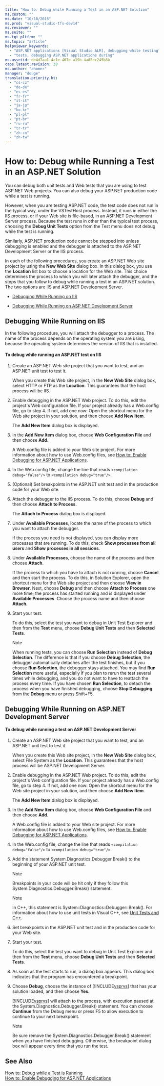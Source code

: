 ```yaml
---
title: "How to: Debug while Running a Test in an ASP.NET Solution"
ms.custom: ""
ms.date: "10/18/2016"
ms.prod: "visual-studio-tfs-dev14"
ms.reviewer: ""
ms.suite: ""
ms.tgt_pltfrm: ""
ms.topic: "article"
helpviewer_keywords: 
  - "ASP.NET applications [Visual Studio ALM], debugging while testing"
  - "tests, debugging ASP.NET applications during"
ms.assetid: de4d7aa1-4a1e-467e-a19b-4a85ec245b8b
caps.latest.revision: 38
ms.author: "ahomer"
manager: "douge"
translation.priority.ht: 
  - "cs-cz"
  - "de-de"
  - "es-es"
  - "fr-fr"
  - "it-it"
  - "ja-jp"
  - "ko-kr"
  - "pl-pl"
  - "pt-br"
  - "ru-ru"
  - "tr-tr"
  - "zh-cn"
  - "zh-tw"
---
```

# How to: Debug while Running a Test in an ASP.NET Solution
You can debug both unit tests and Web tests that you are using to test ASP.NET Web projects. You can also debug your ASP.NET production code while a test is running.  
  
 However, when you are testing ASP.NET code, the test code does not run in the typical way, under the VSTestHost process. Instead, it runs in either the IIS process, or if your Web site is file-based, in an ASP.NET Development Server process. Because the test runs in other than the typical test process, choosing the **Debug Unit Tests** option from the Test menu does not debug while the test is running.  
  
 Similarly, ASP.NET production code cannot be stepped into unless debugging is enabled and the debugger is attached to the ASP.NET Development Server or the IIS process.  
  
 In each of the following procedures, you create an ASP.NET Web site project by using the **New Web Site** dialog box. In this dialog box, you use the **Location** list box to choose a location for the Web site. This choice determines the process to which you will later attach the debugger, and the steps that you follow to debug while running a test in an ASP.NET solution. The two options are IIS and ASP.NET Development Server.  
  
-   [Debugging While Running on IIS](#DebuggingOnIIS)  
  
-   [Debugging While Running on ASP.NET Development Server](#DebuggingOnCassini)  
  
##  <a name="DebuggingOnIIS"></a> Debugging While Running on IIS  
 In the following procedure, you will attach the debugger to a process. The name of the process depends on the operating system you are using, because the operating system determines the version of IIS that is installed.  
  
#### To debug while running an ASP.NET test on IIS  
  
1.  Create an ASP.NET Web site project that you want to test, and an ASP.NET unit test to test it.  
  
     When you create this Web site project, in the **New Web Site** dialog box, select HTTP or FTP as the **Location**. This guarantees that the host process will be IIS.  
  
2.  Enable debugging in the ASP.NET Web project. To do this, edit the project's Web configuration file. If your project already has a Web.config file, go to step 4. If not, add one now: Open the shortcut menu for the Web site project in your solution, and then choose **Add New Item**.  
  
     The **Add New Item** dialog box is displayed.  
  
3.  In the **Add New Item** dialog box, choose **Web Configuration File** and then choose **Add**.  
  
     A Web.config file is added to your Web site project. For more information about how to use Web.config files, see [How to: Enable Debugging for ASP.NET Applications](http://go.microsoft.com/fwlink/?LinkId=55486).  
  
4.  In the Web.config file, change the line that reads `<compilation debug="false"/>` to `<compilation debug="true"/>`.  
  
5.  (Optional) Set breakpoints in the ASP.NET unit test and in the production code for your Web site.  
  
6.  Attach the debugger to the IIS process. To do this, choose **Debug** and then choose **Attach to Process**.  
  
     The **Attach to Process** dialog box is displayed.  
  
7.  Under **Available Processes**, locate the name of the process to which you want to attach the debugger.  
  
     If the process you need is not displayed, you can display more processes that are running. To do this, check **Show processes from all users** and **Show processes in all sessions**.  
  
8.  Under **Available Processes**, choose the name of the process and then choose **Attach**.  
  
     If the process to which you have to attach is not running, choose **Cancel** and then start the process. To do this, in Solution Explorer, open the shortcut menu for the Web site project and then choose **View in Browser**. Next, choose **Debug** and then choose **Attach to Process** one more time; the process has started running and is displayed under **Available Processes**. Choose the process name and then choose **Attach**.  
  
9. Start your test.  
  
     To do this, select the test you want to debug in Unit Test Explorer and then from the **Test** menu, choose **Debug Unit Tests** and then **Selected Tests**.  
  
    > [!NOTE]
    >  When running tests, you can choose **Run Selection** instead of **Debug Selection**. The difference is that if you choose **Debug Selection**, the debugger automatically detaches after the test finishes, but if you choose **Run Selection**, the debugger stays attached. You may find **Run Selection** more useful, especially if you plan to rerun the test several times while debugging, and you do not want to have to reattach the process every time. If you have chosen **Run Selection**, to detach the process when you have finished debugging, choose **Stop Debugging** from the **Debug** menu or press Shift+F5.  
  
##  <a name="DebuggingOnCassini"></a> Debugging While Running on ASP.NET Development Server  
  
#### To debug while running a test on ASP.NET Development Server  
  
1.  Create an ASP.NET Web site project that you want to test, and an ASP.NET unit test to test it.  
  
     When you create this Web site project, in the **New Web Site** dialog box, select File System as the **Location**. This guarantees that the host process will be ASP.NET Development Server.  
  
2.  Enable debugging in the ASP.NET Web project. To do this, edit the project's Web configuration file. If your project already has a Web.config file, go to step 4. If not, add one now: Open the shortcut menu for the Web site project in your solution, and then choose **Add New Item**.  
  
     The **Add New Item** dialog box is displayed.  
  
3.  In the **Add New Item** dialog box, choose **Web Configuration File** and then choose **Add**.  
  
     A Web.config file is added to your Web site project. For more information about how to use Web.config files, see [How to: Enable Debugging for ASP.NET Applications](http://go.microsoft.com/fwlink/?LinkId=55486).  
  
4.  In the Web.config file, change the line that reads `<compilation debug="false"/>` to `<compilation debug="true"/>`.  
  
5.  Add the statement System.Diagnostics.Debugger.Break() to the beginning of your ASP.NET unit test.  
  
    > [!NOTE]
    >  Breakpoints in your code will be hit only if they follow this System.Diagnostics.Debugger.Break() statement.  
  
    > [!NOTE]
    >  In C++, this statement is System::Diagnostics::Debugger::Break(). For information about how to use unit tests in Visual C++, see [Unit Tests and C++](http://msdn.microsoft.com/en-us/ad1c13ee-e2a8-4601-b5c4-de7e38e7907a).  
  
6.  Set breakpoints in the ASP.NET unit test and in the production code for your Web site.  
  
7.  Start your test.  
  
     To do this, select the test you want to debug in Unit Test Explorer and then from the **Test** menu, choose **Debug Unit Tests** and then **Selected Tests**.  
  
8.  As soon as the test starts to run, a dialog box appears. This dialog box indicates that the program has encountered a breakpoint.  
  
9. Choose **Debug**, choose the instance of [!INCLUDE[vsprvs](../codequality/includes/vsprvs_md.md)] that has your solution loaded, and then choose **Yes**.  
  
     [!INCLUDE[vsprvs](../codequality/includes/vsprvs_md.md)] will attach to the process, with execution paused at the System.Diagnostics.Debugger.Break() statement. You can choose **Continue** from the Debug menu or press F5 to allow execution to continue to your next breakpoint.  
  
    > [!NOTE]
    >  Be sure remove the System.Diagnostics.Debugger.Break() statement when you have finished debugging. Otherwise, the breakpoint dialog box will appear every time that you run the test.  
  
## See Also  
 [How to: Debug while a Test is Running](../test/how-to--debug-while-a-test-is-running.md)   
 [How to: Enable Debugging for ASP.NET Applications](http://go.microsoft.com/fwlink/?LinkId=55486)